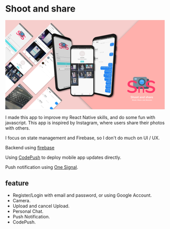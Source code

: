 # Shoot and share

![app screenshot](https://raw.githubusercontent.com/yuandahanif/shoot-and-share/master/src/screenshot/bg.png)

I made this app to improve my React Native skills, and do some fun with javascript.
This app is inspired by Instagram, where users share their photos with others.

I focus on state management and Firebase, so I don't do much on UI / UX.

Backend using [firebase](https://firebase.google.com/)

Using [CodePush](https://github.com/microsoft/react-native-code-push) to deploy mobile app updates directly.

Push notification using [One Signal](https://onesignal.com/).
## feature
- Register/Login with email and password, or using Google Account.
- Camera.
- Upload and cancel Upload.
- Personal Chat.
- Push Notification.
- CodePush.
